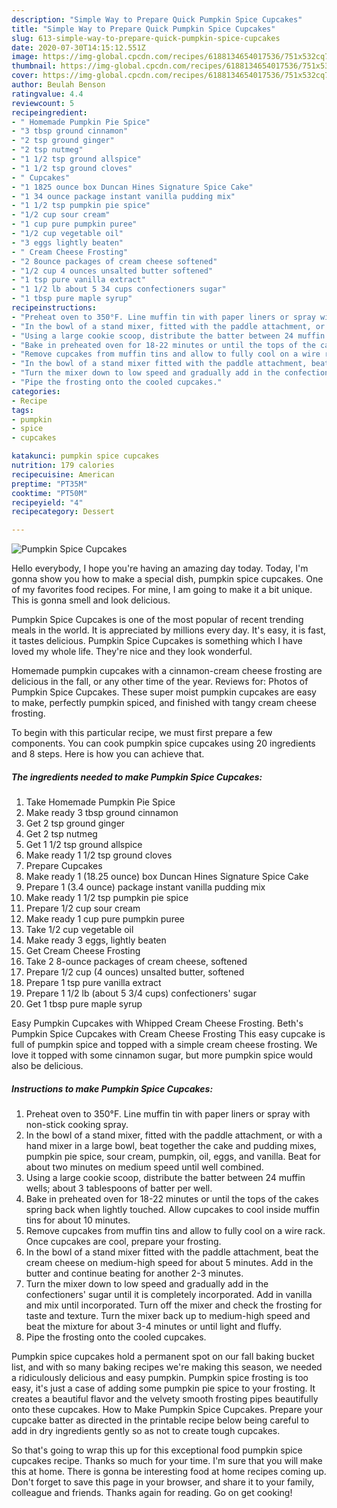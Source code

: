 ```yaml
---
description: "Simple Way to Prepare Quick Pumpkin Spice Cupcakes"
title: "Simple Way to Prepare Quick Pumpkin Spice Cupcakes"
slug: 613-simple-way-to-prepare-quick-pumpkin-spice-cupcakes
date: 2020-07-30T14:15:12.551Z
image: https://img-global.cpcdn.com/recipes/6188134654017536/751x532cq70/pumpkin-spice-cupcakes-recipe-main-photo.jpg
thumbnail: https://img-global.cpcdn.com/recipes/6188134654017536/751x532cq70/pumpkin-spice-cupcakes-recipe-main-photo.jpg
cover: https://img-global.cpcdn.com/recipes/6188134654017536/751x532cq70/pumpkin-spice-cupcakes-recipe-main-photo.jpg
author: Beulah Benson
ratingvalue: 4.4
reviewcount: 5
recipeingredient:
- " Homemade Pumpkin Pie Spice"
- "3 tbsp ground cinnamon"
- "2 tsp ground ginger"
- "2 tsp nutmeg"
- "1 1/2 tsp ground allspice"
- "1 1/2 tsp ground cloves"
- " Cupcakes"
- "1 1825 ounce box Duncan Hines Signature Spice Cake"
- "1 34 ounce package instant vanilla pudding mix"
- "1 1/2 tsp pumpkin pie spice"
- "1/2 cup sour cream"
- "1 cup pure pumpkin puree"
- "1/2 cup vegetable oil"
- "3 eggs lightly beaten"
- " Cream Cheese Frosting"
- "2 8ounce packages of cream cheese softened"
- "1/2 cup 4 ounces unsalted butter softened"
- "1 tsp pure vanilla extract"
- "1 1/2 lb about 5 34 cups confectioners sugar"
- "1 tbsp pure maple syrup"
recipeinstructions:
- "Preheat oven to 350°F. Line muffin tin with paper liners or spray with non-stick cooking spray."
- "In the bowl of a stand mixer, fitted with the paddle attachment, or with a hand mixer in a large bowl, beat together the cake and pudding mixes, pumpkin pie spice, sour cream, pumpkin, oil, eggs, and vanilla. Beat for about two minutes on medium speed until well combined."
- "Using a large cookie scoop, distribute the batter between 24 muffin wells; about 3 tablespoons of batter per well."
- "Bake in preheated oven for 18-22 minutes or until the tops of the cakes spring back when lightly touched. Allow cupcakes to cool inside muffin tins for about 10 minutes."
- "Remove cupcakes from muffin tins and allow to fully cool on a wire rack. Once cupcakes are cool, prepare your frosting."
- "In the bowl of a stand mixer fitted with the paddle attachment, beat the cream cheese on medium-high speed for about 5 minutes. Add in the butter and continue beating for another 2-3 minutes."
- "Turn the mixer down to low speed and gradually add in the confectioners&#39; sugar until it is completely incorporated. Add in vanilla and mix until incorporated. Turn off the mixer and check the frosting for taste and texture. Turn the mixer back up to medium-high speed and beat the mixture for about 3-4 minutes or until light and fluffy."
- "Pipe the frosting onto the cooled cupcakes."
categories:
- Recipe
tags:
- pumpkin
- spice
- cupcakes

katakunci: pumpkin spice cupcakes 
nutrition: 179 calories
recipecuisine: American
preptime: "PT35M"
cooktime: "PT50M"
recipeyield: "4"
recipecategory: Dessert

---
```



![Pumpkin Spice Cupcakes](https://img-global.cpcdn.com/recipes/6188134654017536/751x532cq70/pumpkin-spice-cupcakes-recipe-main-photo.jpg)

Hello everybody, I hope you're having an amazing day today. Today, I'm gonna show you how to make a special dish, pumpkin spice cupcakes. One of my favorites food recipes. For mine, I am going to make it a bit unique. This is gonna smell and look delicious.

Pumpkin Spice Cupcakes is one of the most popular of recent trending meals in the world. It is appreciated by millions every day. It's easy, it is fast, it tastes delicious. Pumpkin Spice Cupcakes is something which I have loved my whole life. They're nice and they look wonderful.

Homemade pumpkin cupcakes with a cinnamon-cream cheese frosting are delicious in the fall, or any other time of the year. Reviews for: Photos of Pumpkin Spice Cupcakes. These super moist pumpkin cupcakes are easy to make, perfectly pumpkin spiced, and finished with tangy cream cheese frosting.


To begin with this particular recipe, we must first prepare a few components. You can cook pumpkin spice cupcakes using 20 ingredients and 8 steps. Here is how you can achieve that.

<!--inarticleads1-->

##### The ingredients needed to make Pumpkin Spice Cupcakes:

1. Take  Homemade Pumpkin Pie Spice
1. Make ready 3 tbsp ground cinnamon
1. Get 2 tsp ground ginger
1. Get 2 tsp nutmeg
1. Get 1 1/2 tsp ground allspice
1. Make ready 1 1/2 tsp ground cloves
1. Prepare  Cupcakes
1. Make ready 1 (18.25 ounce) box Duncan Hines Signature Spice Cake
1. Prepare 1 (3.4 ounce) package instant vanilla pudding mix
1. Make ready 1 1/2 tsp pumpkin pie spice
1. Prepare 1/2 cup sour cream
1. Make ready 1 cup pure pumpkin puree
1. Take 1/2 cup vegetable oil
1. Make ready 3 eggs, lightly beaten
1. Get  Cream Cheese Frosting
1. Take 2 8-ounce packages of cream cheese, softened
1. Prepare 1/2 cup (4 ounces) unsalted butter, softened
1. Prepare 1 tsp pure vanilla extract
1. Prepare 1 1/2 lb (about 5 3/4 cups) confectioners&#39; sugar
1. Get 1 tbsp pure maple syrup


Easy Pumpkin Cupcakes with Whipped Cream Cheese Frosting. Beth&#39;s Pumpkin Spice Cupcakes with Cream Cheese Frosting This easy cupcake is full of pumpkin spice and topped with a simple cream cheese frosting. We love it topped with some cinnamon sugar, but more pumpkin spice would also be delicious. 

<!--inarticleads2-->

##### Instructions to make Pumpkin Spice Cupcakes:

1. Preheat oven to 350°F. Line muffin tin with paper liners or spray with non-stick cooking spray.
1. In the bowl of a stand mixer, fitted with the paddle attachment, or with a hand mixer in a large bowl, beat together the cake and pudding mixes, pumpkin pie spice, sour cream, pumpkin, oil, eggs, and vanilla. Beat for about two minutes on medium speed until well combined.
1. Using a large cookie scoop, distribute the batter between 24 muffin wells; about 3 tablespoons of batter per well.
1. Bake in preheated oven for 18-22 minutes or until the tops of the cakes spring back when lightly touched. Allow cupcakes to cool inside muffin tins for about 10 minutes.
1. Remove cupcakes from muffin tins and allow to fully cool on a wire rack. Once cupcakes are cool, prepare your frosting.
1. In the bowl of a stand mixer fitted with the paddle attachment, beat the cream cheese on medium-high speed for about 5 minutes. Add in the butter and continue beating for another 2-3 minutes.
1. Turn the mixer down to low speed and gradually add in the confectioners&#39; sugar until it is completely incorporated. Add in vanilla and mix until incorporated. Turn off the mixer and check the frosting for taste and texture. Turn the mixer back up to medium-high speed and beat the mixture for about 3-4 minutes or until light and fluffy.
1. Pipe the frosting onto the cooled cupcakes.


Pumpkin spice cupcakes hold a permanent spot on our fall baking bucket list, and with so many baking recipes we&#39;re making this season, we needed a ridiculously delicious and easy pumpkin. Pumpkin spice frosting is too easy, it&#39;s just a case of adding some pumpkin pie spice to your frosting. It creates a beautiful flavor and the velvety smooth frosting pipes beautifully onto these cupcakes. How to Make Pumpkin Spice Cupcakes. Prepare your cupcake batter as directed in the printable recipe below being careful to add in dry ingredients gently so as not to create tough cupcakes. 

So that's going to wrap this up for this exceptional food pumpkin spice cupcakes recipe. Thanks so much for your time. I'm sure that you will make this at home. There is gonna be interesting food at home recipes coming up. Don't forget to save this page in your browser, and share it to your family, colleague and friends. Thanks again for reading. Go on get cooking!
